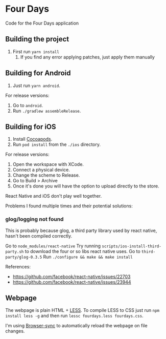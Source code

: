 # Four Days

Code for the Four Days application

## Building the project

1. First run `yarn install`
   1. If you find any error applying patches, just apply them manually

## Building for Android

1. Just run `yarn android`.

For release versions:

1. Go to `android`.
2. Run `./gradlew assembleRelease`.

## Building for iOS

1. Install [Cocoapods](https://cocoapods.org/).
2. Run `pod install` from the `./ios` directory.

For release versions:

1. Open the workspace with XCode.
2. Connect a physical device.
3. Change the scheme to Release.
4. Go to Build > Archive
5. Once it's done you will have the option to upload directly to the store.

React Native and iOS don't play well together.

Problems I found multiple times and their potential solutions:

### glog/logging not found

This is probably because glog, a third party library used by react native, hasn't been compiled correctly.

Go to `node_modules/react-native`
Try running `scripts/ios-install-third-party.sh` to download the four or so libs react native uses.
Go to `third-party/glog-0.3.5`
Run `./configure && make && make install`

References:

- https://github.com/facebook/react-native/issues/22703
- https://github.com/facebook/react-native/issues/23944

## Webpage

The webpage is plain HTML + [LESS](http://lesscss.org/#). To compile LESS to CSS just run `npm install less -g` and then run `lessc fourdays.less fourdays.css`.

I'm using [Browser-sync](https://www.npmjs.com/package/browser-sync) to automatically reload the webpage on file changes.
